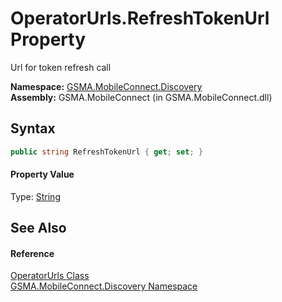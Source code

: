 OperatorUrls.RefreshTokenUrl Property
=====================================
Url for token refresh call

**Namespace:** [GSMA.MobileConnect.Discovery][1]  
**Assembly:** GSMA.MobileConnect (in GSMA.MobileConnect.dll)

Syntax
------

```csharp
public string RefreshTokenUrl { get; set; }
```

#### Property Value
Type: [String][2]

See Also
--------

#### Reference
[OperatorUrls Class][3]  
[GSMA.MobileConnect.Discovery Namespace][1]  

[1]: ../README.md
[2]: http://msdn.microsoft.com/en-us/library/s1wwdcbf
[3]: README.md
[4]: ../../_icons/Help.png